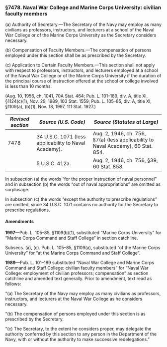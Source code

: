 ### §7478. Naval War College and Marine Corps University: civilian faculty members ###

(a) Authority of Secretary.—The Secretary of the Navy may employ as many civilians as professors, instructors, and lecturers at a school of the Naval War College or of the Marine Corps University as the Secretary considers necessary.

(b) Compensation of Faculty Members.—The compensation of persons employed under this section shall be as prescribed by the Secretary.

(c) Application to Certain Faculty Members.—This section shall not apply with respect to professors, instructors, and lecturers employed at a school of the Naval War College or of the Marine Corps University if the duration of the principal course of instruction offered at the school or college involved is less than 10 months.

(Aug. 10, 1956, ch. 1041, 70A Stat. 464; Pub. L. 101–189, div. A, title XI, §1124(c)(1), Nov. 29, 1989, 103 Stat. 1559; Pub. L. 105–85, div. A, title XI, §1109(a), (b)(1), Nov. 18, 1997, 111 Stat. 1927.)

|*Revised section*|                *Source (U.S. Code)*                 |                          *Source (Statutes at Large)*                           |
|-----------------|-----------------------------------------------------|---------------------------------------------------------------------------------|
|      7478       |34 U.S.C. 1071 (less applicability to Naval Academy).|Aug. 2, 1946, ch. 756, §7(a) (less applicability to Naval Academy), 60 Stat. 854.|
|                 |                   5 U.S.C. 412a.                    |                    Aug. 2, 1946, ch. 756, §39, 60 Stat. 858.                    |

In subsection (a) the words “for the proper instruction of naval personnel” and in subsection (b) the words “out of naval appropriations” are omitted as surplusage.

In subsection (c) the words “except the authority to prescribe regulations” are omitted, since 34 U.S.C. 1071 contains no authority for the Secretary to prescribe regulations.

#### Amendments ####

**1997**—Pub. L. 105–85, §1109(b)(1), substituted “Marine Corps University” for “Marine Corps Command and Staff College” in section catchline.

Subsecs. (a), (c). Pub. L. 105–85, §1109(a), substituted “of the Marine Corps University” for “at the Marine Corps Command and Staff College”.

**1989**—Pub. L. 101–189 substituted “Naval War College and Marine Corps Command and Staff College: civilian faculty members” for “Naval War College: employment of civilian professors; compensation” as section catchline and amended text generally. Prior to amendment, text read as follows:

“(a) The Secretary of the Navy may employ as many civilians as professors, instructors, and lecturers at the Naval War College as he considers necessary.

“(b) The compensation of persons employed under this section is as prescribed by the Secretary.

“(c) The Secretary, to the extent he considers proper, may delegate the authority conferred by this section to any person in the Department of the Navy, with or without the authority to make successive redelegations.”